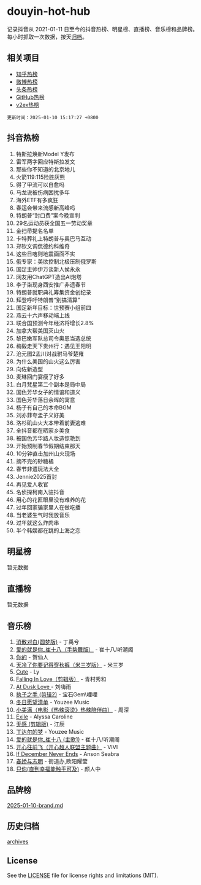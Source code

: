 # douyin-hot-hub

记录抖音从 2021-01-11 日至今的抖音热榜、明星榜、直播榜、音乐榜和品牌榜。每小时抓取一次数据，按天[归档](archives)。

## 相关项目

- [知乎热榜](https://github.com/lonnyzhang423/zhihu-hot-hub)
- [微博热榜](https://github.com/lonnyzhang423/weibo-hot-hub)
- [头条热榜](https://github.com/lonnyzhang423/toutiao-hot-hub)
- [GitHub热榜](https://github.com/lonnyzhang423/github-hot-hub)
- [v2ex热榜](https://github.com/lonnyzhang423/v2ex-hot-hub)


`更新时间：2025-01-10 15:17:27 +0800`

## 抖音热榜

1. 特斯拉焕新Model Y发布
1. 雷军两字回应特斯拉发文
1. 那些你不知道的北京地儿
1. 火箭119:115险胜灰熊
1. 得了甲流可以自愈吗
1. 马龙说被伤病困扰多年
1. 海外ETF有多疯狂
1. 春运会带来流感新高峰吗
1. 特朗普“封口费”案今晚宣判
1. 29名运动员获全国五一劳动奖章
1. 金扫帚提名名单
1. 卡特葬礼上特朗普与奥巴马互动
1. 郑钦文调侃德约科维奇
1. 这些日喀则地震画面不实
1. 俄专家：美欲控制北极压制俄罗斯
1. 国足主帅伊万谈新人侯永永
1. 网友用ChatGPT造出AI炮塔
1. 李子柒现身西安推广非遗春节
1. 特朗普就职典礼筹集资金创纪录
1. 拜登呼吁特朗普“别搞清算”
1. 国足新年目标：世预赛小组前四
1. 燕云十六声移动端上线
1. 联合国预测今年经济将增长2.8%
1. 加拿大帮美国灭山火
1. 黎巴嫩军队总司令奥恩当选总统
1. 梅毅走天下贵州行：遇见王阳明
1. 沧元图2孟川对战驸马爷楚雍
1. 为什么美国的山火这么厉害
1. 向佐新造型
1. 麦琳回门宴瘦了好多
1. 白月梵星第二个副本是局中局
1. 国色芳华女子的情谊和道义
1. 国色芳华落日余晖的寓意
1. 杨子有自己的本命BGM
1. 刘亦菲夸孟子义好美
1. 洛杉矶山火大本带着前妻逃难
1. 全抖音都在晒家乡美食
1. 被国色芳华路人妆造惊艳到
1. 开始预制春节假期结束那天
1. 10分钟直击加州山火现场
1. 摘不完的砂糖橘
1. 春节非遗玩法大全
1. Jennie2025首封
1. 再见爱人收官
1. 名侦探柯南入驻抖音
1. 用心的花匠眼里没有难养的花
1. 过年回家骗家里人在做吃播
1. 当老婆生气时我放音乐
1. 过年就这么炸肉串
1. 半个韩娱都在跳的上海之恋

## 明星榜

暂无数据

## 直播榜

暂无数据

## 音乐榜

1. [消散对白(圆梦版)](https://sf5-hl-cdn-tos.douyinstatic.com/obj/tos-cn-ve-2774/og4jB5I5IizzoZVAAAzWgBMAsMDWoArfwBOiFs) - 丁禹兮
1. [爱的就是你_崔十八（手势舞版）](https://sf5-hl-cdn-tos.douyinstatic.com/obj/tos-cn-ve-2774/oApB2AigNyB4sTw7JhBOikMAf0oDJzMWBuIrgm) - 崔十八/听潮阁
1. [你的](https://sf5-hl-cdn-tos.douyinstatic.com/obj/tos-cn-ve-2774/oYuIeKf42jB7sEV6B2upMdpYAgfrQWj0FeRegh) - 贺仙人
1. [天冷了你要记得穿秋裤（米三岁版）](https://sf5-hl-cdn-tos.douyinstatic.com/obj/tos-cn-ve-2774/oQlIwVIDWiZ6BQilAorS7MA0AgCkQDvcZAdm1) - 米三岁
1. [Cute](https://sf5-hl-cdn-tos.douyinstatic.com/obj/tos-cn-ve-2774/o4IbIzHWKAAB4wsS5qMBRiiAlEBGTpQRNfFvuo) - Ly
1. [Falling In Love（剪辑版）](https://sf5-hl-cdn-tos.douyinstatic.com/obj/tos-cn-ve-2774/o8ajpA8zzgBPahbBIO8AcKGBLJezFCRd1wfP9f) - 青村秀和
1. [ At Dusk  Love ](https://sf5-hl-cdn-tos.douyinstatic.com/obj/tos-cn-ve-2774/o8CrpCf5CaYgI4ZrtQgMQAFEfuGqNnRSDQAPBc) - 刘嗨雨
1. [执子之手 (剪辑2)](https://sf5-hl-cdn-tos.douyinstatic.com/obj/tos-cn-ve-2774/oUoZLQjCc31XzqsBnBQUNgeKtYPBcgbFDwtfcu) - 宝石Gem\哩哩
1. [冬日愿望清单](https://sf5-hl-cdn-tos.douyinstatic.com/obj/tos-cn-ve-2774/oIIgUOeamCFCVAzxN6MFRLIBlLGpUqQxeeHrLE) - Youzee Music
1. [小美满（电影《热辣滚烫》热辣陪伴曲）](https://sf5-hl-cdn-tos.douyinstatic.com/obj/tos-cn-ve-2774/o0GAn2lSgfZIDUgtevCGDQYnFg4CwnrBaxbTZL) - 周深
1. [Exile](https://sf5-hl-cdn-tos.douyinstatic.com/obj/tos-cn-ve-2774/oYj4gAQTknKE3WW0Je8KGmQ7z1cA4FefwtbufD) - Alyssa Caroline
1. [无感 (剪辑版)](https://sf5-hl-cdn-tos.douyinstatic.com/obj/tos-cn-ve-2774/o0eIsUzJBDlQaQFC5OFlgbMEZC1TFYBftOBn6p) - 江辰
1. [丁达尔的梦](https://sf5-hl-cdn-tos.douyinstatic.com/obj/tos-cn-ve-2774/oMU3WirUZBVQkAC9ccG5P2IQirziZM2RTInUY) - Youzee Music
1. [爱的就是你_崔十八 (主歌1)](https://sf5-hl-cdn-tos.douyinstatic.com/obj/tos-cn-ve-2774/oI5BO5DhFZ6UTcNCnZaOCBLtZ7WIMQGfgnXf5E) - 崔十八/听潮阁
1. [开心往前飞（开心超人联盟主题曲）](https://sf5-hl-cdn-tos.douyinstatic.com/obj/tos-cn-ve-2774/9d8fb7c82cf1421fb93a9fe925275e0a) - VIVI
1. [If December Never Ends](https://sf5-hl-cdn-tos.douyinstatic.com/obj/tos-cn-ve-2774/oY1IQMoTgCFIBg8RZifyqlBBt1UFgitTYmxeOS) - Anson Seabra
1. [春娇与志明](https://sf5-hl-cdn-tos.douyinstatic.com/obj/tos-cn-ve-2774/e530d8fceb7044b39707d7f9ff54add1) - 街道办,欧阳耀莹
1. [只你(直到幸福能触手可及)](https://sf5-hl-cdn-tos.douyinstatic.com/obj/tos-cn-ve-2774/o0lBkRDzFTeaVSUz3ZZSCBVtZ5DIMQGfgmEAuE) - 颜人中

## 品牌榜

[2025-01-10-brand.md](archives/2025-01-10-brand.md)

## 历史归档

[archives](archives)

## License

See the [LICENSE](LICENSE) file for license rights and limitations (MIT).
